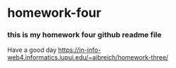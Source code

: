 # homework-four

### this is my homework four github readme file

Have a good day
https://in-info-web4.informatics.iupui.edu/~aibreich/homework-three/
